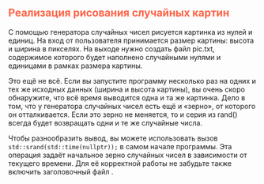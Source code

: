 ## <font color="tomato">Реализация рисования случайных картин</font>

С помощью генератора случайных чисел рисуется картинка из нулей и единиц. 
На вход от пользователя принимается размер картины: высота и ширина в пикселях. 
На выходе нужно создать файл pic.txt, содержимое которого будет наполнено случайными нулями 
и единицами в рамках размера картины.

Это ещё не всё. 
Если вы запустите программу несколько раз на одних и тех же исходных данных (ширина и высота картины), 
вы очень скоро обнаружите, что всё время выводится одна и та же картинка. 
Дело в том, что у генератора случайных чисел есть ещё и «зерно», от которого он отталкивается. 
Если это зерно не меняется, то и серия из rand() всегда будет возвращать одни и те же случайные числа.

Чтобы разнообразить вывод, вы можете использовать вызов `std::srand(std::time(nullptr));` в самом начале программы. 
Эта операция задаёт начальное зерно случайных чисел в зависимости от текущего времени. 
Для её корректной работы не забудьте также включить заголовочный файл <ctime>.